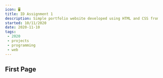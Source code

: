 ```yaml
---
icon: 🖥️
title: ID Assignment 1
description: Simple portfolio website developed using HTML and CSS from scratch
started: 10/11/2020
date: 2020-11-10
tags: 
 - 2020
 - projects
 - programming
 - web
---
```


## First Page